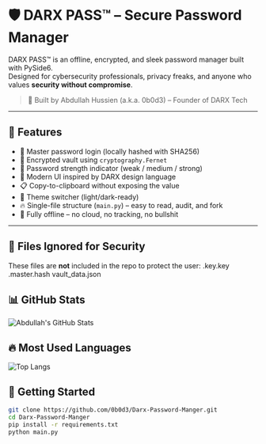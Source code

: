 # 🛡️ DARX PASS™ – Secure Password Manager

DARX PASS™ is an offline, encrypted, and sleek password manager built with PySide6.  
Designed for cybersecurity professionals, privacy freaks, and anyone who values **security without compromise**.

> 🎯 Built by Abdullah Hussien (a.k.a. 0b0d3) – Founder of DARX Tech  
---

## 🧠 Features

- 🔐 Master password login (locally hashed with SHA256)
- 💾 Encrypted vault using `cryptography.Fernet`
- 🧠 Password strength indicator (weak / medium / strong)
- 🧊 Modern UI inspired by DARX design language
- 📋 Copy-to-clipboard without exposing the value
- 🎨 Theme switcher (light/dark-ready)
- 🔥 Single-file structure (`main.py`) – easy to read, audit, and fork
- 🧱 Fully offline – no cloud, no tracking, no bullshit

---

## 📂 Files Ignored for Security

These files are **not** included in the repo to protect the user:
.key.key
.master.hash
vault_data.json

## 📊 GitHub Stats

![Abdullah's GitHub Stats](https://github-readme-stats.vercel.app/api?username=0b0d3&show_icons=true&theme=tokyonight&count_private=true)

## 🔥 Most Used Languages

![Top Langs](https://github-readme-stats.vercel.app/api/top-langs/?username=0b0d3&layout=compact&theme=tokyonight)


## 🚀 Getting Started

```bash
git clone https://github.com/0b0d3/Darx-Password-Manger.git
cd Darx-Password-Manger
pip install -r requirements.txt
python main.py
